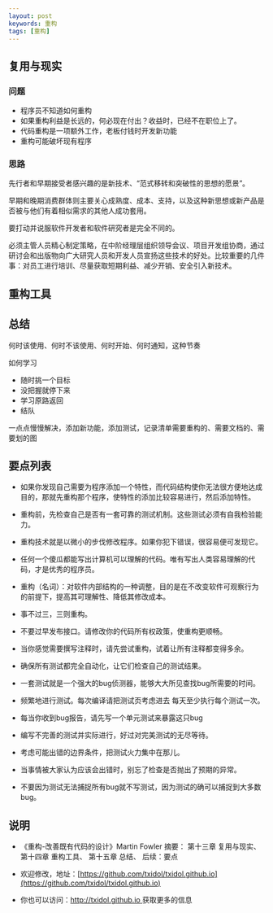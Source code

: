 ```yaml
---
layout: post
keywords: 重构
tags: [重构]
---
```


复用与现实
----

### 问题

* 程序员不知道如何重构
* 如果重构利益是长远的，何必现在付出？收益时，已经不在职位上了。
* 代码重构是一项额外工作，老板付钱时开发新功能
* 重构可能破坏现有程序

### 思路

先行者和早期接受者感兴趣的是新技术、“范式移转和突破性的思想的愿景”。

早期和晚期消费群体则主要关心成熟度、成本、支持，以及这种新思想或新产品是否被与他们有着相似需求的其他人成功套用。

要打动并说服软件开发者和软件研究者是完全不同的。

必须主管人员精心制定策略，在中阶经理层组织领导会议、项目开发组协商，通过研讨会和出版物向广大研究人员和开发人员宣扬这些技术的好处。比较重要的几件事：对员工进行培训、尽量获取短期利益、减少开销、安全引入新技术。

重构工具
--------

总结
----
何时该使用、何时不该使用、何时开始、何时通知，这种节奏

如何学习

* 随时挑一个目标
* 没把握就停下来
* 学习原路返回
* 结队

一点点慢慢解决，添加新功能，添加测试，记录清单需要重构的、需要文档的、需要划的图

 
要点列表
--------

* 如果你发现自己需要为程序添加一个特性，而代码结构使你无法很方便地达成目的，那就先重构那个程序，使特性的添加比较容易进行，然后添加特性。

* 重构前，先检查自己是否有一套可靠的测试机制。这些测试必须有自我检验能力。

* 重构技术就是以微小的步伐修改程序。如果你犯下错误，很容易便可发现它。

* 任何一个傻瓜都能写出计算机可以理解的代码。唯有写出人类容易理解的代码，才是优秀的程序员。

* 重构（名词）：对软件内部结构的一种调整，目的是在不改变软件可观察行为的前提下，提高其可理解性、降低其修改成本。

* 事不过三，三则重构。

* 不要过早发布接口。请修改你的代码所有权政策，使重构更顺畅。

* 当你感觉需要撰写注释时，请先尝试重构，试着让所有注释都变得多余。

* 确保所有测试都完全自动化，让它们检查自己的测试结果。

* 一套测试就是一个强大的bug侦测器，能够大大所见查找bug所需要的时间。

* 频繁地进行测试。每次编译请把测试页考虑进去  每天至少执行每个测试一次。

* 每当你收到bug报告，请先写一个单元测试来暴露这只bug

* 编写不完善的测试并实际进行，好过对完美测试的无尽等待。

* 考虑可能出错的边界条件，把测试火力集中在那儿。

* 当事情被大家认为应该会出错时，别忘了检查是否抛出了预期的异常。

* 不要因为测试无法捕捉所有bug就不写测试，因为测试的确可以捕捉到大多数bug。



说明
----
- 《重构-改善既有代码的设计》Martin Fowler 摘要： 第十三章 复用与现实、 第十四章 重构工具、 第十五章 总结、  后续：要点

- 欢迎修改，地址：[https://github.com/txidol/txidol.github.io](https://github.com/txidol/txidol.github.io)

- 你也可以访问：[http://txidol.github.io ](http://txidol.github.io) 获取更多的信息
